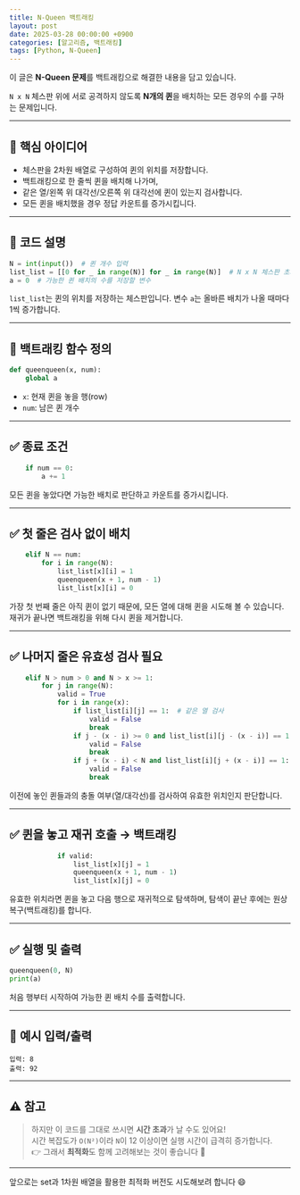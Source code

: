 ```yaml
---
title: N-Queen 백트래킹
layout: post
date: 2025-03-28 00:00:00 +0900
categories: [알고리즘, 백트래킹]
tags: [Python, N-Queen]
---
```


이 글은 **N-Queen 문제**를 백트래킹으로 해결한 내용을 담고 있습니다.

`N x N` 체스판 위에 서로 공격하지 않도록 **N개의 퀸**을 배치하는 모든 경우의 수를 구하는 문제입니다.

---

## 📌 핵심 아이디어

- 체스판을 2차원 배열로 구성하여 퀸의 위치를 저장합니다.
- 백트래킹으로 한 줄씩 퀸을 배치해 나가며,
- 같은 열/왼쪽 위 대각선/오른쪽 위 대각선에 퀸이 있는지 검사합니다.
- 모든 퀸을 배치했을 경우 정답 카운트를 증가시킵니다.

---

## 🧩 코드 설명

```python
N = int(input())  # 퀸 개수 입력
list_list = [[0 for _ in range(N)] for _ in range(N)]  # N x N 체스판 초기화
a = 0  # 가능한 퀸 배치의 수를 저장할 변수
```

`list_list`는 퀸의 위치를 저장하는 체스판입니다.
변수 `a`는 올바른 배치가 나올 때마다 1씩 증가합니다.

---

## 🧠 백트래킹 함수 정의

```python
def queenqueen(x, num):
    global a
```

- `x`: 현재 퀸을 놓을 행(row)
- `num`: 남은 퀸 개수

---

## ✅ 종료 조건

```python
    if num == 0:
        a += 1
```

모든 퀸을 놓았다면 가능한 배치로 판단하고 카운트를 증가시킵니다.

---

## ✅ 첫 줄은 검사 없이 배치

```python
    elif N == num:
        for i in range(N):
            list_list[x][i] = 1
            queenqueen(x + 1, num - 1)
            list_list[x][i] = 0
```

가장 첫 번째 줄은 아직 퀸이 없기 때문에, 모든 열에 대해 퀸을 시도해 볼 수 있습니다.
재귀가 끝나면 백트래킹을 위해 다시 퀸을 제거합니다.

---

## ✅ 나머지 줄은 유효성 검사 필요

```python
    elif N > num > 0 and N > x >= 1:
        for j in range(N):
            valid = True
            for i in range(x):
                if list_list[i][j] == 1:  # 같은 열 검사
                    valid = False
                    break
                if j - (x - i) >= 0 and list_list[i][j - (x - i)] == 1:  # 왼쪽 대각선 검사
                    valid = False
                    break
                if j + (x - i) < N and list_list[i][j + (x - i)] == 1:  # 오른쪽 대각선 검사
                    valid = False
                    break
```

이전에 놓인 퀸들과의 충돌 여부(열/대각선)를 검사하여 유효한 위치인지 판단합니다.

---

## ✅ 퀸을 놓고 재귀 호출 → 백트래킹

```python
            if valid:
                list_list[x][j] = 1
                queenqueen(x + 1, num - 1)
                list_list[x][j] = 0
```

유효한 위치라면 퀸을 놓고 다음 행으로 재귀적으로 탐색하며,
탐색이 끝난 후에는 원상복구(백트래킹)를 합니다.

---

## ✅ 실행 및 출력

```python
queenqueen(0, N)
print(a)
```

처음 행부터 시작하여 가능한 퀸 배치 수를 출력합니다.

---

## 🏁 예시 입력/출력

```
입력: 8
출력: 92
```

---

## ⚠️ 참고

> 하지만 이 코드를 그대로 쓰시면 **시간 초과**가 날 수도 있어요!  
> 시간 복잡도가 `O(N²)`이라 `N`이 12 이상이면 실행 시간이 급격히 증가합니다.  
> 👉 그래서 **최적화**도 함께 고려해보는 것이 좋습니다 🔧

---

앞으로는 set과 1차원 배열을 활용한 최적화 버전도 시도해보려 합니다 😄

